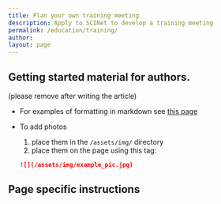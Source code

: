 ```yaml
---
title: Plan your own training meeting
description: Apply to SCINet to develop a training meeting
permalink: /education/training/
author:
layout: page
---
```


## Getting started material for authors.
(please remove after writing the article)

* For examples of formatting in markdown see [this page](/theme/)
* To add photos
  1. place them in the `/assets/img/` directory
  2. place them on the page using this tag:

  ```markdown
  ![](/assets/img/example_pic.jpg)
  ```

## Page specific instructions

